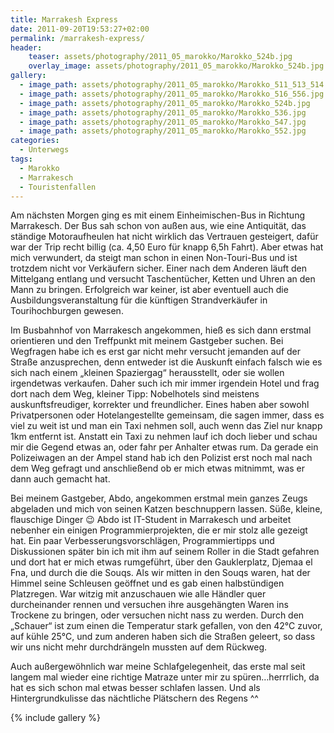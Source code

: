 ```yaml
---
title: Marrakesh Express
date: 2011-09-20T19:53:27+02:00
permalink: /marrakesh-express/
header:
    teaser: assets/photography/2011_05_marokko/Marokko_524b.jpg
    overlay_image: assets/photography/2011_05_marokko/Marokko_524b.jpg
gallery:
  - image_path: assets/photography/2011_05_marokko/Marokko_511_513_514.jpg
  - image_path: assets/photography/2011_05_marokko/Marokko_516_556.jpg
  - image_path: assets/photography/2011_05_marokko/Marokko_524b.jpg
  - image_path: assets/photography/2011_05_marokko/Marokko_536.jpg
  - image_path: assets/photography/2011_05_marokko/Marokko_547.jpg
  - image_path: assets/photography/2011_05_marokko/Marokko_552.jpg
categories:
  - Unterwegs
tags:
  - Marokko
  - Marrakesch
  - Touristenfallen
---
```

Am nächsten Morgen ging es mit einem Einheimischen-Bus in Richtung Marrakesch. 
Der Bus sah schon von außen aus, wie eine Antiquität, das ständige Motoraufheulen hat nicht wirklich das Vertrauen gesteigert, 
dafür war der Trip recht billig (ca. 4,50 Euro für knapp 6,5h Fahrt). Aber etwas hat mich verwundert, 
da steigt man schon in einen Non-Touri-Bus und ist trotzdem nicht vor Verkäufern sicher. 
Einer nach dem Anderen läuft den Mittelgang entlang und versucht Taschentücher, Ketten und Uhren an den Mann zu bringen. 
Erfolgreich war keiner, ist aber eventuell auch die Ausbildungsveranstaltung für die künftigen Strandverkäufer in Tourihochburgen gewesen.  

Im Busbahnhof von Marrakesch angekommen, hieß es sich dann erstmal orientieren und den Treffpunkt mit meinem Gastgeber suchen. 
Bei Wegfragen habe ich es erst gar nicht mehr versucht jemanden auf der Straße anzusprechen, 
denn entweder ist die Auskunft einfach falsch wie es sich nach einem „kleinen Spaziergag“ herausstellt, 
oder sie wollen irgendetwas verkaufen. Daher such ich mir immer irgendein Hotel und frag dort nach dem Weg, kleiner Tipp: 
Nobelhotels sind meistens auskunftsfreudiger, korrekter und freundlicher. 
Eines haben aber sowohl Privatpersonen oder Hotelangestellte gemeinsam, die sagen immer, dass es viel zu weit ist und man ein Taxi nehmen soll, 
auch wenn das Ziel nur knapp 1km entfernt ist. Anstatt ein Taxi zu nehmen lauf ich doch lieber und schau mir die Gegend etwas an, 
oder fahr per Anhalter etwas rum. Da gerade ein Polizeiwagen an der Ampel stand hab ich den Polizist erst noch mal nach 
dem Weg gefragt und anschließend ob er mich etwas mitnimmt, was er dann auch gemacht hat.

Bei meinem Gastgeber, Abdo, angekommen erstmal mein ganzes Zeugs abgeladen und mich von seinen Katzen beschnuppern lassen. 
Süße, kleine, flauschige Dinger 😉 Abdo ist IT-Student in Marrakesch und arbeitet nebenher ein einigen Programmierprojekten, 
die er mir stolz alle gezeigt hat. Ein paar Verbesserungsvorschlägen, Programmiertipps und Diskussionen später bin ich mit 
ihm auf seinem Roller in die Stadt gefahren und dort hat er mich etwas rumgeführt, über den Gauklerplatz, Djemaa el Fna, 
und durch die die Souqs. Als wir mitten in den Souqs waren, hat der Himmel seine Schleusen geöffnet und es gab einen halbstündigen Platzregen. 
War witzig mit anzuschauen wie alle Händler quer durcheinander rennen und versuchen ihre ausgehängten Waren ins Trockene zu bringen, 
oder versuchen nicht nass zu werden. Durch den „Schauer“ ist zum einen die Temperatur stark gefallen, von den 42°C zuvor, auf kühle 25°C, 
und zum anderen haben sich die Straßen geleert, so dass wir uns nicht mehr durchdrängeln mussten auf dem Rückweg.

Auch außergewöhnlich war meine Schlafgelegenheit, das erste mal seit langem mal wieder eine richtige Matraze unter mir zu spüren&#8230;herrrlich, 
da hat es sich schon mal etwas besser schlafen lassen. Und als Hintergrundkulisse das nächtliche Plätschern des Regens ^^

{% include gallery %}
